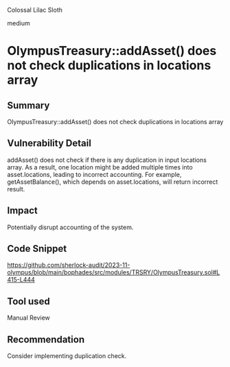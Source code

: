 Colossal Lilac Sloth

medium

# OlympusTreasury::addAsset() does not check duplications in locations array

## Summary
OlympusTreasury::addAsset() does not check duplications in locations array
## Vulnerability Detail
addAsset() does not check if there is any duplication in input locations array. As a result, one location might be added multiple times into asset.locations, leading to incorrect accounting. For example, getAssetBalance(), which depends on asset.locations, will return incorrect result. 
## Impact
Potentially disrupt accounting of the system.
## Code Snippet
https://github.com/sherlock-audit/2023-11-olympus/blob/main/bophades/src/modules/TRSRY/OlympusTreasury.sol#L415-L444
## Tool used

Manual Review

## Recommendation
Consider implementing duplication check.